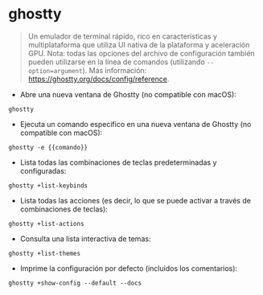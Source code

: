 # ghostty

> Un emulador de terminal rápido, rico en características y multiplataforma que utiliza UI nativa de la plataforma y aceleración GPU.
> Nota: todas las opciones del archivo de configuración también pueden utilizarse en la línea de comandos (utilizando `--option=argument`).
> Más información: <https://ghostty.org/docs/config/reference>.

- Abre una nueva ventana de Ghostty (no compatible con macOS):

`ghostty`

- Ejecuta un comando específico en una nueva ventana de Ghostty (no compatible con macOS):

`ghostty -e {{comando}}`

- Lista todas las combinaciones de teclas predeterminadas y configuradas:

`ghostty +list-keybinds`

- Lista todas las acciones (es decir, lo que se puede activar a través de combinaciones de teclas):

`ghostty +list-actions`

- Consulta una lista interactiva de temas:

`ghostty +list-themes`

- Imprime la configuración por defecto (incluidos los comentarios):

`ghostty +show-config --default --docs`
